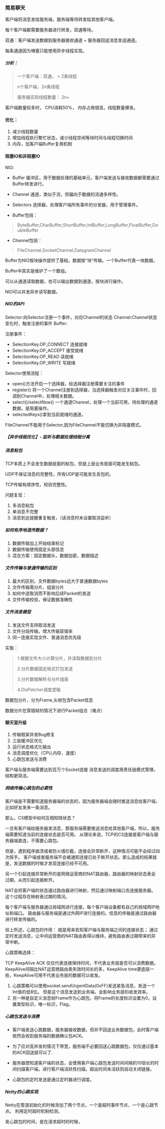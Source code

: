 ### **简易聊天**

客户端将消息发给服务端，服务端等待转发给其他客户端。

每个客户端都需要服务器进行转发，双通等待。

双通：客户端发送数据到服务器接收通道 + 服务器回送消息发送通道。

每条通道因为堵塞只能使用异步线程实现。


##### 分析：

> 一个客户端：双通， > 2条线程
> 
>n个客户端，2n条线程
>
>服务器实际线程数量： 2n+


客户端数量较多时，
CPU消耗50%， 内存占用很高，线程数量爆发。


#### 优化：

1. 减少线程数量
2. 增加线程执行繁忙状态，减少线程空闲等待时间与线程切换时间
3. 内存，加客户端Buffer复用机制


#### 阻塞IO和非阻塞IO
NIO:
* Buffer 缓冲区，用于数据处理的基础单元，客户端发送与接收数据都需要通过Buffer转发进行。
* Channel 通道，类似于流，但偏向于数据的流通多样性。
* Selectors 选择器，处理客户端所有事件的分发器，用于管理事件。

* Buffer包括：
> ByteBuffer,CharBuffer,ShortBuffer,IntBuffer,LongBuffer,FloatBuffer,DoubleBuffer

* Channel包括：
> FileChannel,SocketChannel,DatagramChannel

Buffer为NIO按块操作提供了基础，数据按“块”传输。一个Buffer代表一块数据。

Buffer中其实是维护了一个数组。

可以从通道读取数据，也可以输出数据到通道，按块进行操作。

NIO可以并发异步读写数据。

##### NIO的API

Selector:向Selector注册一个事件，对应Channel的状态
Channel:Channel状态变化时，触发注册的事件
Buffer:

注册事件：
* SelectionKey.OP_CONNECT 连接就绪
* SelectionKey.OP_ACCEPT  接受就绪
* SelectionKey.OP_READ  读就绪
* SelectionKey.OP_WRITE  写就绪

Selector使用流程：
* open()方法开启一个选择器，给选择器注册需要关注的事件
* register() 将一个Channel注册到选择器，当选择器触发对应关注事件时，回调到Channel中，处理相关数据。
* select()/selectNow() 一个通道Channel，处理一个当前可用，待处理的通道数据。是阻塞操作。
* selectedKeys()拿到当前就绪的通道。

FileChannel不能用于Selector,因为FileChannel不能切换为非阻塞模式。


##### 【异步线程优化】- 监听与数据处理线程分离

##### 消息粘包

TCP本质上不会发生数据层面的粘包，但是上层业务层面可能发生粘包。

UDP不保证消息的完整性，所有UDP是可能发生丢包的。

TCP传输有顺序性，校验完整性。

问题复现：
1. 多消息粘包
2. 单消息不完整
3. 消息到达提醒重复触发，（读消息时未设置取消监听）

##### 如何有序地混传数据？
1. 数据传输加上开始结束标记
2. 数据传输使用固定头部信息
3. 混合方案：固定数据头，数据加密，数据描述

##### 文件传输与普通传输的区别
1. 最大的区别，文件数据bytes远大于普通数据bytes
2. 文件传输需分片，组装分片
3. 如何中途取消而不影响后续Packet的发送
4. 文件传输校验，保证数据准确性

##### 文件消息模型
1. 发送文件支持取消发送
2. 文件分段传输，增大传输容错率
3. 同一连接实现文件、普通消息优先级

实施：
> 1.根据文件大小计算分片，并读取数据到分片
>
> 2.分片数据固定格式打包发送
>
> 3.分片数据解析与分片组装
>
> 4.DisPatcher调度逻辑 


数据包分片，分为Frame,头帧包含Packet信息

数据分片在穿插帧的情况下进行Packet组合（难点）

#### 聊天室升级

1. 传输框架并发Bug修复
2. 三层缓冲区优化
3. 运行状态格式化输出
4. 消息调度优化（CPU,内存，速度）
5. 心跳包发送与消费

客户端与服务端需要达到百万个Socket连接
消息发送的调度用责任链模式管理，结构更简洁。

##### 网络传输心跳包的必要性

客户端是不需要知道服务器端的状态的，因为服务器端会随时推送消息给客户端，比如好友发来一条消息。

那么，CS模型中如何互相知晓状态？

一旦有客户端给服务器发消息，那服务端需要推送消息给其他客户端，所以，服务端需要知道当前的连接状态是否可用。
从理论来说，TCP的CS连接是客户端与服务器端直连，不需要心跳包。

但是，遇到程序崩溃或者防火墙拦截，连接会异常断开，这种情况可能不会经过四次挥手。
客户端或者服务端不会被通知连接已处于断开状态。那么造成的结果就是，发送数据的时候才发现连接已经不可用。

另一个引起连接异常断开的是网络运营商的NAT路由器，路由器的映射状态表会过期，从而引起连接断开。

NAT会将客户端的状态通过路由器进行映射，然后通过映射端口去连接服务器。
这个过程存在映射表过期的情况。

每个客户端与服务器通过局域网进行连接，每个客户端设备都有自己的局域网IP地址和端口。
路由器与服务端是通过外网IP进行连接的。信息的传输是通过路由器进行转发传输的。

综上所述，心跳包的作用：
就是用来告知客户端与服务端之间的连接状态；
通过定时发送消息，让中间运营商的NAT路由表得以维持，避免路由表过期带来的异常中断。

心跳策略选择：

TCP KeepAlive ACK 仅仅代表连接保持时间，不代表业务层是否可以消费数据。
KeepAlive间隔比NAT运营商路由表失效时间长的多，KeepAlive time更底层一些，KeepAlive可用不代表业务层的数据可以收发。

1. 心跳策略可以使用socket.sendUrgentData(0xFF)发送紧急消息，发送一个Int值的低8位。
但是这个消息发送到业务端，会影响业务层的收发效率。
2. 另一种是自定义消息帧Frame作为心跳包，将Frame的长度标识设置为0，设置类型标识，唯一标识，Flag。

##### 心跳包发送与消费

* 客户端发送心跳数据，服务器接收数据，但并不回送业务数据包，此时客户端依然会收到服务端的数据确认包ACK。

* 为了应对高并发的情况下带宽，服务端不必要回送心跳数据包，仅仅通过基本的ACK回送就可以了.

* 服务器想知道客户端的状态，会使用客户端心跳包发送时间间隔的10倍长的时间扫描客户端，进行客户端活跃性扫描，超出时间未活跃则自动关闭链接。

* 心跳包的定时发送是通过定时器进行调度。

##### Netty的心跳实现

Netty在管道初始化的时候添加了两个节点，一个是超时事件节点，一个是心跳节点。
利用定时超时机制检测。

发心跳包的时间，是在请求超时的时候，






















